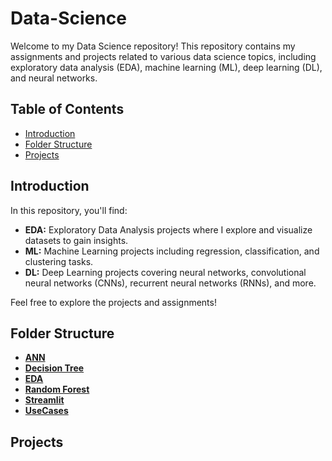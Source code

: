 # Data-Science

Welcome to my Data Science repository! This repository contains my assignments and projects related to various data science topics, including exploratory data analysis (EDA), machine learning (ML), deep learning (DL), and neural networks.

## Table of Contents

- [Introduction](#introduction)
- [Folder Structure](#folder-structure)
- [Projects](#projects)

## Introduction

In this repository, you'll find:

- **EDA:** Exploratory Data Analysis projects where I explore and visualize datasets to gain insights.
- **ML:** Machine Learning projects including regression, classification, and clustering tasks.
- **DL:** Deep Learning projects covering neural networks, convolutional neural networks (CNNs), recurrent neural networks (RNNs), and more.

Feel free to explore the projects and assignments!

## Folder Structure

- [**ANN**](https://github.com/rahul-bhutekar/Data-Science/tree/6092baecf260f7a995daec2ed73f267e9c5fbc72/Assignments/ANN)
- [**Decision Tree**](https://github.com/rahul-bhutekar/Data-Science/tree/6092baecf260f7a995daec2ed73f267e9c5fbc72/Assignments/Decision%20Tree)
- [**EDA**](https://github.com/rahul-bhutekar/Data-Science/tree/6092baecf260f7a995daec2ed73f267e9c5fbc72/Assignments/EDA)
- [**Random Forest**](https://github.com/rahul-bhutekar/Data-Science/tree/6092baecf260f7a995daec2ed73f267e9c5fbc72/Assignments/Random%20Forest)
- [**Streamlit**](https://github.com/rahul-bhutekar/Data-Science/tree/6092baecf260f7a995daec2ed73f267e9c5fbc72/Assignments/Streamlit)
- [**UseCases**](https://github.com/rahul-bhutekar/Data-Science/tree/6092baecf260f7a995daec2ed73f267e9c5fbc72/Assignments/UseCases)

## Projects

